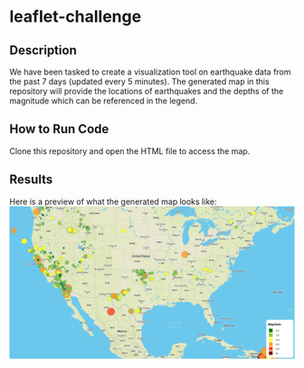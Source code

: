 # leaflet-challenge

## Description
We have been tasked to create a visualization tool on earthquake data from the past 7 days (updated every 5 minutes). The generated map in this repository will provide the locations of earthquakes and the depths of the magnitude which can be referenced in the legend.

## How to Run Code
Clone this repository and open the HTML file to access the map.

## Results
Here is a preview of what the generated map looks like:
![preview](image/preview.png)